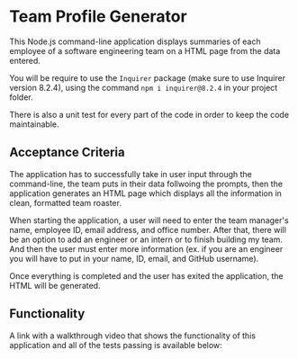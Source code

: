# Team Profile Generator

This Node.js command-line application displays summaries of each employee of a software engineering team on a HTML page from the data entered.

You will be require to use the `Inquirer` package (make sure to use Inquirer version 8.2.4), using the command `npm i inquirer@8.2.4` in your project folder.

There is also a unit test for every part of the code in order to keep the code maintainable.


## Acceptance Criteria

The application has to successfully take in user input through the command-line, the team puts in their data follwoing the prompts, then the application generates an HTML page which displays all the information in clean, formatted team roaster.

When starting the application, a user will need to enter the team manager's name, employee ID, email address, and office number. After that, there will be an option to add an engineer or an intern or to finish building my team. And then the user must enter more information (ex. if you are an engineer you will have to put in your name, ID, email, and GitHub username).

Once everything is completed and the user has exited the application, the HTML will be generated.


## Functionality

A link with a walkthrough video that shows the functionality of this application and all of the tests passing is available below:

